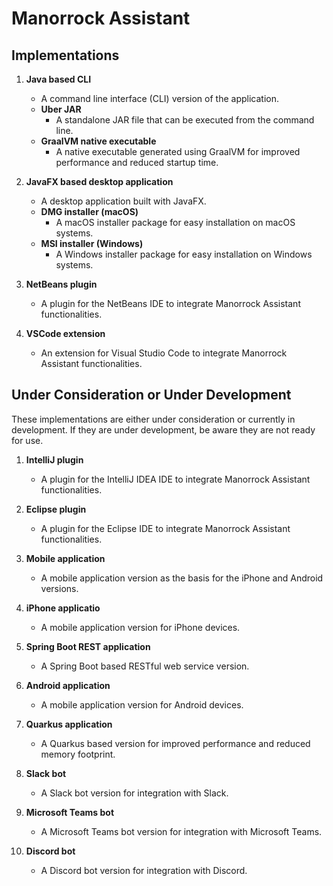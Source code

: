 # Manorrock Assistant

## Implementations

1. **Java based CLI**
   - A command line interface (CLI) version of the application.
   - **Uber JAR**
     - A standalone JAR file that can be executed from the command line.
   - **GraalVM native executable**
     - A native executable generated using GraalVM for improved performance and reduced startup time.

2. **JavaFX based desktop application**
   - A desktop application built with JavaFX.
   - **DMG installer (macOS)**
     - A macOS installer package for easy installation on macOS systems.
   - **MSI installer (Windows)**
     - A Windows installer package for easy installation on Windows systems.

3. **NetBeans plugin**
   - A plugin for the NetBeans IDE to integrate Manorrock Assistant functionalities.

4. **VSCode extension**
   - An extension for Visual Studio Code to integrate Manorrock Assistant functionalities.

## Under Consideration or Under Development

These implementations are either under consideration or currently in development. If they are under development, be aware they are not ready for use.

1. **IntelliJ plugin**
   - A plugin for the IntelliJ IDEA IDE to integrate Manorrock Assistant functionalities.

2. **Eclipse plugin**
   - A plugin for the Eclipse IDE to integrate Manorrock Assistant functionalities.

3. **Mobile application**
   - A mobile application version as the basis for the iPhone and Android versions.

4. **iPhone applicatio**
   - A mobile application version for iPhone devices.

5. **Spring Boot REST application**
   - A Spring Boot based RESTful web service version.

6. **Android application**
   - A mobile application version for Android devices.

7. **Quarkus application**
   - A Quarkus based version for improved performance and reduced memory footprint.

8. **Slack bot**
   - A Slack bot version for integration with Slack.

9. **Microsoft Teams bot**
   - A Microsoft Teams bot version for integration with Microsoft Teams.

10. **Discord bot**
    - A Discord bot version for integration with Discord.
